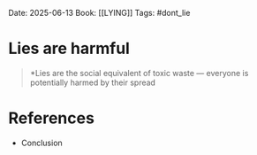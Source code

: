 Date: 2025-06-13
Book: [[LYING]]
Tags: #dont_lie

# Lies are harmful

>*Lies are the social equivalent of toxic waste — everyone is potentially harmed by their spread 
# References 
- Conclusion